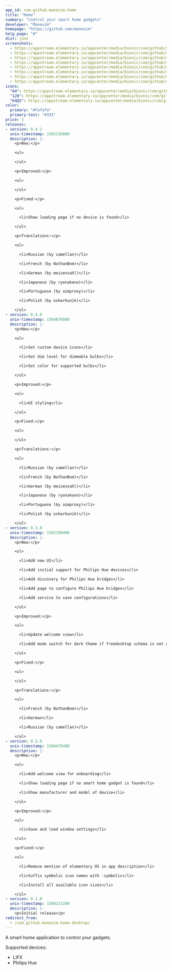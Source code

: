 ```yaml
---
app_id: com.github.manexim.home
title: "Home"
summary: "Control your smart home gadgets"
developer: "Manexim"
homepage: "https://github.com/manexim"
help_page: "#"
dist: juno
screenshots:
  - https://appstream.elementary.io/appcenter/media/bionic/com/github/manexim.home/F05F69B262C5D3B1CEB9B8574F84B14D/screenshots/image-1_orig.png
  - https://appstream.elementary.io/appcenter/media/bionic/com/github/manexim.home/F05F69B262C5D3B1CEB9B8574F84B14D/screenshots/image-2_orig.png
  - https://appstream.elementary.io/appcenter/media/bionic/com/github/manexim.home/F05F69B262C5D3B1CEB9B8574F84B14D/screenshots/image-3_orig.png
  - https://appstream.elementary.io/appcenter/media/bionic/com/github/manexim.home/F05F69B262C5D3B1CEB9B8574F84B14D/screenshots/image-4_orig.png
  - https://appstream.elementary.io/appcenter/media/bionic/com/github/manexim.home/F05F69B262C5D3B1CEB9B8574F84B14D/screenshots/image-5_orig.png
  - https://appstream.elementary.io/appcenter/media/bionic/com/github/manexim.home/F05F69B262C5D3B1CEB9B8574F84B14D/screenshots/image-6_orig.png
  - https://appstream.elementary.io/appcenter/media/bionic/com/github/manexim.home/F05F69B262C5D3B1CEB9B8574F84B14D/screenshots/image-7_orig.png
  - https://appstream.elementary.io/appcenter/media/bionic/com/github/manexim.home/F05F69B262C5D3B1CEB9B8574F84B14D/screenshots/image-8_orig.png
icons:
  "64": https://appstream.elementary.io/appcenter/media/bionic/com/github/manexim.home/F05F69B262C5D3B1CEB9B8574F84B14D/icons/64x64/com.github.manexim.home_com.github.manexim.home.png
  "128": https://appstream.elementary.io/appcenter/media/bionic/com/github/manexim.home/F05F69B262C5D3B1CEB9B8574F84B14D/icons/128x128/com.github.manexim.home_com.github.manexim.home.png
  "64@2": https://appstream.elementary.io/appcenter/media/bionic/com/github/manexim.home/F05F69B262C5D3B1CEB9B8574F84B14D/icons/64x64@2/com.github.manexim.home_com.github.manexim.home.png
color:
  primary: "#fafafa"
  primary-text: "#333"
price: 5
releases:
- version: 0.4.1
  unix-timestamp: 1565136000
  description: |-
    <p>New:</p>

    <ul>

    </ul>

    <p>Improved:</p>

    <ul>

    </ul>

    <p>Fixed:</p>

    <ul>

      <li>Show loading page if no device is found</li>

    </ul>

    <p>Translations:</p>

    <ul>

      <li>Russian (by camellan)</li>

      <li>French (by NathanBnm)</li>

      <li>German (by meisenzahl)</li>

      <li>Japanese (by ryonakano)</li>

      <li>Portuguese (by aimproxy)</li>

      <li>Polish (by oskarkunik)</li>

    </ul>
- version: 0.4.0
  unix-timestamp: 1564876800
  description: |-
    <p>New:</p>

    <ul>

      <li>Set custom device icons</li>

      <li>Set dim level for dimmable bulbs</li>

      <li>Set color for supported bulbs</li>

    </ul>

    <p>Improved:</p>

    <ul>

      <li>UI styling</li>

    </ul>

    <p>Fixed:</p>

    <ul>

    </ul>

    <p>Translations:</p>

    <ul>

      <li>Russian (by camellan)</li>

      <li>French (by NathanBnm)</li>

      <li>German (by meisenzahl)</li>

      <li>Japanese (by ryonakano)</li>

      <li>Portuguese (by aimproxy)</li>

      <li>Polish (by oskarkunik)</li>

    </ul>
- version: 0.3.0
  unix-timestamp: 1562198400
  description: |-
    <p>New:</p>

    <ul>

      <li>Add new UI</li>

      <li>Add initial support for Philips Hue devices</li>

      <li>Add discovery for Philips Hue bridges</li>

      <li>Add page to configure Philips Hue bridges</li>

      <li>Add service to save configurations</li>

    </ul>

    <p>Improved:</p>

    <ul>

      <li>Update welcome view</li>

      <li>Add mode switch for dark theme if freedesktop schema is not available</li>

    </ul>

    <p>Fixed:</p>

    <ul>

    </ul>

    <p>Translations:</p>

    <ul>

      <li>French (by NathanBnm)</li>

      <li>German</li>

      <li>Russian (by camellan)</li>

    </ul>
- version: 0.2.0
  unix-timestamp: 1560470400
  description: |-
    <p>New:</p>

    <ul>

      <li>Add welcome view for onboarding</li>

      <li>Show loading page if no smart home gadget is found</li>

      <li>Show manufacturer and model of device</li>

    </ul>

    <p>Improved:</p>

    <ul>

      <li>Save and load window settings</li>

    </ul>

    <p>Fixed:</p>

    <ul>

      <li>Remove mention of elementary OS in app description</li>

      <li>Suffix symbolic icon names with -symbolic</li>

      <li>Install all available icon sizes</li>

    </ul>
- version: 0.1.0
  unix-timestamp: 1560211200
  description: |-
    <p>Initial release</p>
redirect_from:
  - /com.github.manexim.home.desktop/
---
```


<p>A smart home application to control your gadgets.</p>
<p>Supported devices:</p>
<ul>
  <li>LIFX</li>
  <li>Philips Hue</li>
</ul>